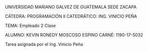 UNIVERSIDAD MARIANO GALVEZ DE GUATEMALA SEDE ZACAPA

CÁTEDRA: PROGRAMACIÓN II CATEDRÁTICO: ING. VINICIO PEÑA

TEMA: Empleado 2 Clase


ALUMNO: KEVIN RONEDY MOSCOSO ESPINO CARNÉ: 1190-17-5032

Tarea asignada por el Ing. Vinicio Peña
